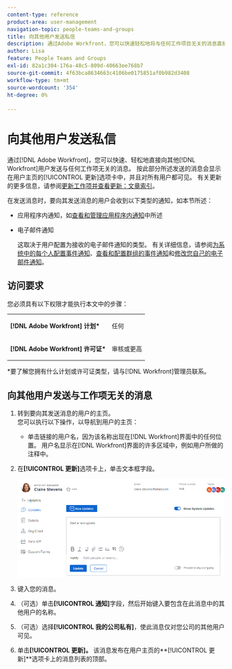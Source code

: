 ```yaml
---
content-type: reference
product-area: user-management
navigation-topic: people-teams-and-groups
title: 向其他用户发送私信
description: 通过Adobe Workfront，您可以快速轻松地将与任何工作项目无关的消息直接发送给其他Workfront用户。
author: Lisa
feature: People Teams and Groups
exl-id: 82a1c304-176a-48c5-809d-40663ee768b7
source-git-commit: 4f63bca8634663c4106be0175851af0b982d3408
workflow-type: tm+mt
source-wordcount: '354'
ht-degree: 0%

---
```


# 向其他用户发送私信

通过[!DNL Adobe Workfront]，您可以快速、轻松地直接向其他[!DNL Workfront]用户发送与任何工作项无关的消息。 按此部分所述发送的消息会显示在用户主页的[!UICONTROL 更新]选项卡中，并且对所有用户都可见。 有关更新的更多信息，请参阅[更新工作项并查看更新：文章索引](../../workfront-basics/updating-work-items-and-viewing-updates/update-work-items-and-view-updates.md)。

在发送消息时，要向其发送消息的用户会收到以下类型的通知，如本节所述：

* 应用程序内通知，如[查看和管理应用程序内通知](../../workfront-basics/using-notifications/view-and-manage-in-app-notifications.md)中所述
* 电子邮件通知

  这取决于用户配置为接收的电子邮件通知的类型。 有关详细信息，请参阅[为系统中的每个人配置事件通知](../../administration-and-setup/manage-workfront/emails/configure-event-notifications-for-everyone-in-the-system.md)、[查看和配置群组的事件通知](../../administration-and-setup/manage-groups/create-and-manage-groups/view-and-configure-event-notifications-group.md)和[修改您自己的电子邮件通知](../../workfront-basics/using-notifications/activate-or-deactivate-your-own-event-notifications.md)。

## 访问要求

您必须具有以下权限才能执行本文中的步骤：

<table style="table-layout:auto"> 
 <col> 
 </col> 
 <col> 
 </col> 
 <tbody> 
  <tr> 
   <td role="rowheader"><strong>[!DNL Adobe Workfront] 计划*</strong></td> 
   <td> <p>任何</p> </td> 
  </tr> 
  <tr> 
   <td role="rowheader"><strong>[!DNL Adobe Workfront] 许可证*</strong></td> 
   <td> <p>审核或更高</p> </td> 
  </tr> 
 </tbody> 
</table>

&#42;要了解您拥有什么计划或许可证类型，请与[!DNL Workfront]管理员联系。

## 向其他用户发送与工作项无关的消息

1. 转到要向其发送消息的用户的主页。\
   您可以执行以下操作，以导航到用户的主页：

   * 单击链接的用户名，因为该名称出现在[!DNL Workfront]界面中的任何位置。 用户名显示在[!DNL Workfront]界面的许多区域中，例如用户所做的注释中。

1. 在&#x200B;**[!UICONTROL 更新]**&#x200B;选项卡上，单击文本框字段。

   ![在[!UICONTROL 更新]选项卡上发送消息给用户](assets/message-user-NWE.png)

1. 键入您的消息。
1. （可选）单击&#x200B;**[!UICONTROL 通知]**&#x200B;字段，然后开始键入要包含在此消息中的其他用户的名称。

1. （可选）选择&#x200B;**[!UICONTROL 我的公司私有]**，使此消息仅对您公司的其他用户可见。

1. 单击&#x200B;**[!UICONTROL 更新]。**
该消息发布在用户主页的**[!UICONTROL 更新]**&#x200B;选项卡上的消息列表的顶部。
